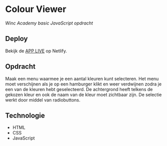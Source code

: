 # Colour Viewer
*Winc Academy basic JavaScript opdracht*

## Deploy

Bekijk de [APP LIVE](https://colour-viewer-winc-fe.netlify.app) op Netlify.

## Opdracht

Maak een menu waarmee je een aantal kleuren kunt selecteren. Het menu moet verschijnen als je op een hamburger klikt en weer verdwijnen zodra je een van de kleuren hebt geselecteerd. De achtergrond heeft telkens de gekozen kleur en ook de naam van de kleur moet zichtbaar zijn. De selectie werkt door middel van radiobuttons.

## Technologie

- HTML
- CSS
- JavaScript
